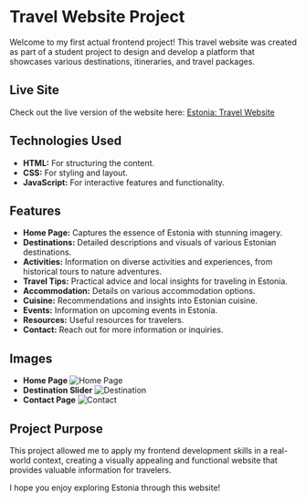 # Travel Website Project

Welcome to my first actual frontend project! This travel website was created as part of a student project to design and develop a platform that showcases various destinations, itineraries, and travel packages.

## Live Site

Check out the live version of the website here: [Estonia: Travel Website](https://sapphire-clouds.github.io/travel-website/main.html)

## Technologies Used
- **HTML:** For structuring the content.
- **CSS:** For styling and layout.
- **JavaScript:** For interactive features and functionality.

## Features

- **Home Page:** Captures the essence of Estonia with stunning imagery.
- **Destinations:** Detailed descriptions and visuals of various Estonian destinations.
- **Activities:** Information on diverse activities and experiences, from historical tours to nature adventures.
- **Travel Tips:** Practical advice and local insights for traveling in Estonia.
- **Accommodation:** Details on various accommodation options.
- **Cuisine:** Recommendations and insights into Estonian cuisine.
- **Events:** Information on upcoming events in Estonia.
- **Resources:** Useful resources for travelers.
- **Contact:** Reach out for more information or inquiries.

## Images
- **Home Page**
  ![Home Page](https://github.com/user-attachments/assets/85ffae0d-1a9d-487f-b5ec-a3db5e96a73f)
- **Destination Slider**
  ![Destination](https://github.com/user-attachments/assets/899d1146-aab5-4130-94b4-c7c78c10352d)
- **Contact Page**
  ![Contact](https://github.com/user-attachments/assets/94aaba98-f32f-43f0-97b0-7446cbe3ca69)


  

## Project Purpose

This project allowed me to apply my frontend development skills in a real-world context, creating a visually appealing and functional website that provides valuable information for travelers. 

I hope you enjoy exploring Estonia through this website!
